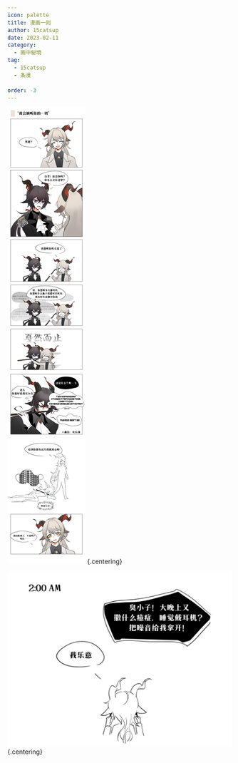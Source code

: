 ```yaml
---
icon: palette
title: 漫画一则
author: 15catsup
date: 2023-02-11
category:
  - 画中秘境
tag:
  - 15catsup
  - 条漫

order: -3
---
```


![](./res/comic/comic1.webp) {.centering}

![](./res/comic/comic2.webp) {.centering}

<ArticleAd />